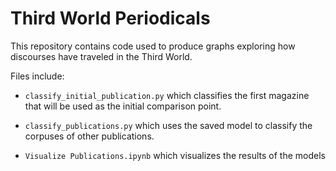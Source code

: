 # Third World Periodicals

This repository contains code used to produce graphs exploring how discourses have traveled in the Third World.

Files include:

- `classify_initial_publication.py` which classifies the first magazine that will be used as the initial comparison point.
  
- `classify_publications.py` which uses the saved model to classify the corpuses of other publications.

- `Visualize Publications.ipynb` which visualizes the results of the models
